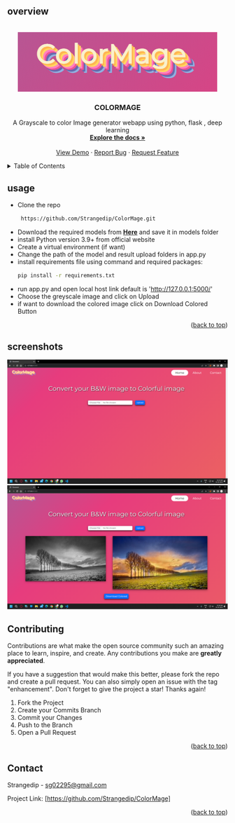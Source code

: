 <!-- Improved compatibility of back to top link: See: https://github.com/Strangedip/ColorMage/pull/73 -->
<a name="readme-top"></a>
## overview
<!-- PROJECT LOGO -->
<br />
<div align="center">
  <a href="https://github.com/Strangedip/ColorMage">
    <img src="images/logo.png" alt="Logo">
  </a>

<h3 align="center">COLORMAGE</h3>

  <p align="center">
    A Grayscale to color Image generator webapp using python, flask , deep learning
    <br />
    <a href="https://github.com/Strangedip/ColorMage"><strong>Explore the docs »</strong></a>
    <br />
    <br />
    <a href="https://github.com/Strangedip/ColorMage">View Demo</a>
    ·
    <a href="https://github.com/github_username/repo_name/issues">Report Bug</a>
    ·
    <a href="https://github.com/github_username/repo_name/issues">Request Feature</a>
  </p>
</div>



<!-- TABLE OF CONTENTS -->
<details>
  <summary>Table of Contents</summary>
    <li><a href="#overview">Overview</a></li>
    <li><a href="#usage">Usage</a></li>
    <li><a href="#screenshots">Scareenshots</a></li>
    <li><a href="#contributing">Contributing</a></li>
    <li><a href="#contact">Contact</a></li>

  </ol>
</details>



<!-- INSTALLATION & USAGE -->
## usage
* Clone the repo
  ```sh
   https://github.com/Strangedip/ColorMage.git
   ```
* Download the required models from <a href="https://drive.google.com/drive/folders/1cLuBXxMyccOnwL_tDTItjDaoLa0EBpBw?usp=sharing"><strong>Here</strong></a> and save it in models folder 
* install Python version 3.9+ from official website
* Create a virtual environment (if want)
* Change the path of the model and result upload folders in app.py
* install requirements file using command and required packages:
  ```sh
  pip install -r requirements.txt
  ```
* run app.py and open local host link default is 'http://127.0.0.1:5000/'
* Choose the greyscale image and click on Upload
* if want to download the colored image click on Download Colored Button

<p align="right">(<a href="#readme-top">back to top</a>)</p>

<!-- SCREENSHOTS -->
## screenshots
<a href="https://github.com/Strangedip/ColorMage">
    <img src="images/website.png" alt="website">
</a>
 
<a href="https://github.com/Strangedip/ColorMage">
    <img src="images/working.png" alt="working">
</a>


<!-- CONTRIBUTING -->
## Contributing

Contributions are what make the open source community such an amazing place to learn, inspire, and create. Any contributions you make are **greatly appreciated**.

If you have a suggestion that would make this better, please fork the repo and create a pull request. You can also simply open an issue with the tag "enhancement".
Don't forget to give the project a star! Thanks again!

1. Fork the Project
2. Create your Commits Branch
3. Commit your Changes
4. Push to the Branch 
5. Open a Pull Request

<p align="right">(<a href="#readme-top">back to top</a>)</p>




<!-- CONTACT -->
## Contact

Strangedip - sg02295@gmail.com

Project Link: [https://github.com/Strangedip/ColorMage]

<p align="right">(<a href="#readme-top">back to top</a>)</p>
